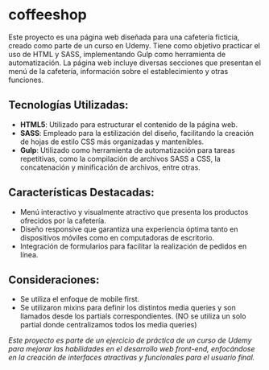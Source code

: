 # coffeeshop
Este proyecto es una página web diseñada para una cafetería ficticia, creado como parte de un curso en Udemy. Tiene como objetivo practicar el uso de HTML y SASS, implementando Gulp como herramienta de automatización. La página web incluye diversas secciones que presentan el menú de la cafetería, información sobre el establecimiento y otras funciones.

## Tecnologías Utilizadas:
 * **HTML5**: Utilizado para estructurar el contenido de la página web.
 * **SASS**: Empleado para la estilización del diseño, facilitando la creación de hojas de estilo CSS más organizadas y mantenibles.
 * **Gulp**: Utilizado como herramienta de automatización para tareas repetitivas, como la compilación de archivos SASS a CSS, la concatenación y minificación de archivos, entre otras.

## Características Destacadas:
 * Menú interactivo y visualmente atractivo que presenta los productos ofrecidos por la cafetería.
 * Diseño responsive que garantiza una experiencia óptima tanto en dispositivos móviles como en computadoras de escritorio.
 * Integración de formularios para facilitar la realización de pedidos en línea.

## Consideraciones:
* Se utiliza el enfoque de mobile first.
* Se utilizaron mixins para definir los distintos media queries y son llamados desde los partials correspondientes. (NO se utiliza un solo partial donde centralizamos todos los media queries)

*Este proyecto es parte de un ejercicio de práctica de un curso de Udemy para mejorar las habilidades en el desarrollo web front-end, enfocándose en la creación de interfaces atractivas y funcionales para el usuario final.*
